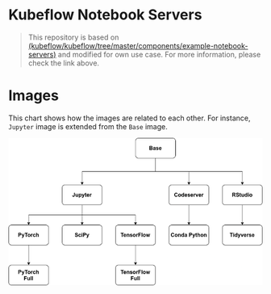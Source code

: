 # Kubeflow Notebook Servers

> This repository is based on [(kubeflow/kubeflow/tree/master/components/example-notebook-servers)](https://github.com/kubeflow/kubeflow/tree/master/components/example-notebook-servers) and modified for own use case. For more information, please check the link above.

# Images 

This chart shows how the images are related to each other. For instance, `Jupyter` image is extended from the `Base` image.

![flow-chart of kubeflow notebook server images](image-flow-chart.png)
